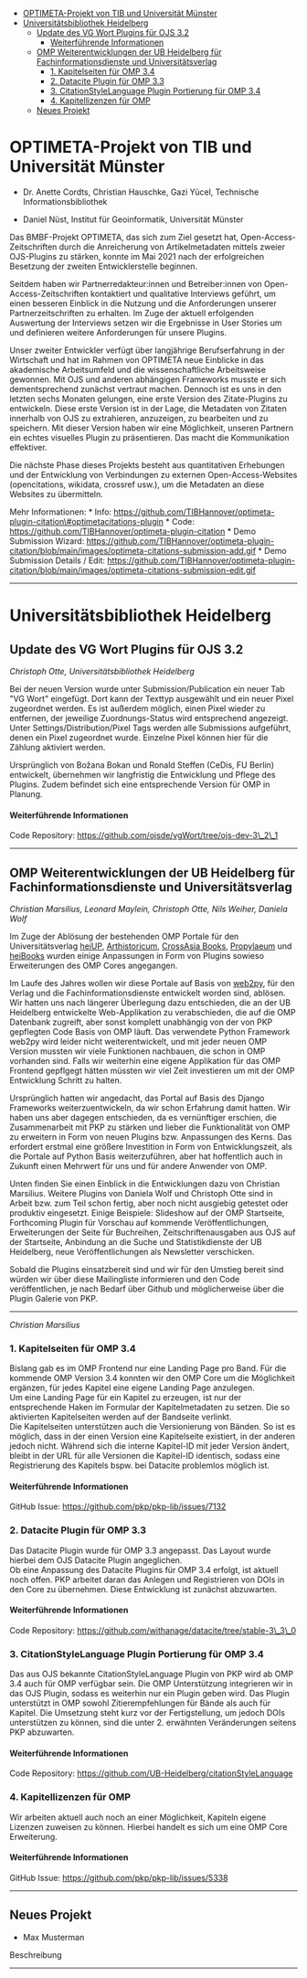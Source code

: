 -   [OPTIMETA-Projekt von TIB und Universität
    Münster](#optimeta-projekt-von-tib-und-universität-münster)
-   [Universitätsbibliothek
    Heidelberg](#universitätsbibliothek-heidelberg)
    -   [Update des VG Wort Plugins für OJS
        3.2](#update-des-vg-wort-plugins-für-ojs-3.2)
        -   [Weiterführende
            Informationen](#weiterführende-informationen)
    -   [OMP Weiterentwicklungen der UB Heidelberg für
        Fachinformationsdienste und
        Universitätsverlag](#omp-weiterentwicklungen-der-ub-heidelberg-für-fachinformationsdienste-und-universitätsverlag)
        -   [1. Kapitelseiten für OMP 3.4](#kapitelseiten-für-omp-3.4)
        -   [2. Datacite Plugin für OMP
            3.3](#datacite-plugin-für-omp-3.3)
        -   [3. CitationStyleLanguage Plugin Portierung für OMP
            3.4](#citationstylelanguage-plugin-portierung-für-omp-3.4)
        -   [4. Kapitellizenzen für OMP](#kapitellizenzen-für-omp)
    -   [Neues Projekt](#neues-projekt)

OPTIMETA-Projekt von TIB und Universität Münster
================================================

-   Dr. Anette Cordts, Christian Hauschke, Gazi Yücel, Technische
    Informationsbibliothek

-   Daniel Nüst, Institut für Geoinformatik, Universität Münster

Das BMBF-Projekt OPTIMETA, das sich zum Ziel gesetzt hat,
Open-Access-Zeitschriften durch die Anreicherung von Artikelmetadaten
mittels zweier OJS-Plugins zu stärken, konnte im Mai 2021 nach der
erfolgreichen Besetzung der zweiten Entwicklerstelle beginnen.

Seitdem haben wir Partnerredakteur:innen und Betreiber:innen von
Open-Access-Zeitschriften kontaktiert und qualitative Interviews
geführt, um einen besseren Einblick in die Nutzung und die Anforderungen
unserer Partnerzeitschriften zu erhalten. Im Zuge der aktuell
erfolgenden Auswertung der Interviews setzen wir die Ergebnisse in User
Stories um und definieren weitere Anforderungen für unsere Plugins. 

Unser zweiter Entwickler verfügt über langjährige Berufserfahrung in der
Wirtschaft und hat im Rahmen von OPTIMETA neue Einblicke in das
akademische Arbeitsumfeld und die wissenschaftliche Arbeitsweise
gewonnen. Mit OJS und anderen abhängigen Frameworks musste er sich
dementsprechend zunächst vertraut machen. Dennoch ist es uns in den
letzten sechs Monaten gelungen, eine erste Version des Zitate-Plugins zu
entwickeln. Diese erste Version ist in der Lage, die Metadaten von
Zitaten innerhalb von OJS zu extrahieren, anzuzeigen, zu bearbeiten und
zu speichern. Mit dieser Version haben wir eine Möglichkeit, unseren
Partnern ein echtes visuelles Plugin zu präsentieren. Das macht die
Kommunikation effektiver. 

Die nächste Phase dieses Projekts besteht aus quantitativen Erhebungen
und der Entwicklung von Verbindungen zu externen Open-Access-Websites
(opencitations, wikidata, crossref usw.), um die Metadaten an diese
Websites zu übermitteln. 

Mehr Informationen: \* Info:
https://github.com/TIBHannover/optimeta-plugin-citation\#optimetacitations-plugin
\* Code: https://github.com/TIBHannover/optimeta-plugin-citation \* Demo
Submission Wizard:
https://github.com/TIBHannover/optimeta-plugin-citation/blob/main/images/optimeta-citations-submission-add.gif
\* Demo Submission Details / Edit:
https://github.com/TIBHannover/optimeta-plugin-citation/blob/main/images/optimeta-citations-submission-edit.gif

------------------------------------------------------------------------

Universitätsbibliothek Heidelberg
=================================

Update des VG Wort Plugins für OJS 3.2
--------------------------------------

*Christoph Otte, Universitätsbibliothek Heidelberg*

Bei der neuen Version wurde unter Submission/Publication ein neuer Tab
"VG Wort" eingefügt. Dort kann der Texttyp ausgewählt und ein neuer
Pixel zugeordnet werden. Es ist außerdem möglich, einen Pixel wieder zu
entfernen, der jeweilige Zuordnungs-Status wird entsprechend angezeigt.
Unter Settings/Distribution/Pixel Tags werden alle Submissions
aufgeführt, denen ein Pixel zugeordnet wurde. Einzelne Pixel können hier
für die Zählung aktiviert werden.

Ursprünglich von Božana Bokan und Ronald Steffen (CeDis, FU Berlin)
entwickelt, übernehmen wir langfristig die Entwicklung und Pflege des
Plugins. Zudem befindet sich eine entsprechende Version für OMP in
Planung.

#### Weiterführende Informationen

Code Repository: https://github.com/ojsde/vgWort/tree/ojs-dev-3\_2\_1

------------------------------------------------------------------------

OMP Weiterentwicklungen der UB Heidelberg für Fachinformationsdienste und Universitätsverlag
--------------------------------------------------------------------------------------------

*Christian Marsilius, Leonard Maylein, Christoph Otte, Nils Weiher,
Daniela Wolf*

Im Zuge der Ablösung der bestehenden OMP Portale für den
Universitätsverlag [heiUP](https://heiup.uni-heidelberg.de),
[Arthistoricum](https://books.ub.uni-heidelberg.de/arthistoricum),
[CrossAsia Books](https://crossasia-books.ub.uni-heidelberg.de/),
[Propylaeum](https://books.ub.uni-heidelberg.de/propylaeum) und
[heiBooks](https://books.ub.uni-heidelberg.de/heibooks) wurden einige
Anpassungen in Form von Plugins sowieso Erweiterungen des OMP Cores
angegangen.

Im Laufe des Jahres wollen wir diese Portale auf Basis von
[web2py](https://github.com/UB-Heidelberg/UBHD-OMPPortal), für den
Verlag und die Fachinformationsdienste entwickelt worden sind, ablösen.
Wir hatten uns nach längerer Überlegung dazu entschieden, die an der UB
Heidelberg entwickelte Web-Applikation zu verabschieden, die auf die OMP
Datenbank zugreift, aber sonst komplett unabhängig von der von PKP
gepflegten Code Basis von OMP läuft. Das verwendete Python Framework
web2py wird leider nicht weiterentwickelt, und mit jeder neuen OMP
Version mussten wir viele Funktionen nachbauen, die schon in OMP
vorhanden sind. Falls wir weiterhin eine eigene Applikation für das OMP
Frontend gepflgegt hätten müssten wir viel Zeit investieren um mit der
OMP Entwicklung Schritt zu halten.

Ursprünglich hatten wir angedacht, das Portal auf Basis des Django
Frameworks weiterzuentwickeln, da wir schon Erfahrung damit hatten. Wir
haben uns aber dagegen entschieden, da es vernünftiger erschien, die
Zusammenarbeit mit PKP zu stärken und lieber die Funktionalität von OMP
zu erweitern in Form von neuen Plugins bzw. Anpassungen des Kerns. Das
erfordert erstmal eine größere Investition in Form von Entwicklungszeit,
als die Portale auf Python Basis weiterzuführen, aber hat hoffentlich
auch in Zukunft einen Mehrwert für uns und für andere Anwender von OMP.

Unten finden Sie einen Einblick in die Entwicklungen dazu von Christian
Marsilius. Weitere Plugins von Daniela Wolf und Christoph Otte sind in
Arbeit bzw. zum Teil schon fertig, aber noch nicht ausgiebig getestet
oder produktiv eingesetzt. Einige Beispiele: Slideshow auf der OMP
Startseite, Forthcoming Plugin für Vorschau auf kommende
Veröffentlichungen, Erweiterungen der Seite für Buchreihen,
Zeitschriftenausgaben aus OJS auf der Startseite, Anbindung an die Suche
und Statistikdienste der UB Heidelberg, neue Veröffentlichungen als
Newsletter verschicken.

Sobald die Plugins einsatzbereit sind und wir für den Umstieg bereit
sind würden wir über diese Mailingliste informieren und den Code
veröffentlichen, je nach Bedarf über Github und möglicherweise über die
Plugin Galerie von PKP.

------------------------------------------------------------------------

*Christian Marsilius*

### 1. Kapitelseiten für OMP 3.4

Bislang gab es im OMP Frontend nur eine Landing Page pro Band. Für die
kommende OMP Version 3.4 konnten wir den OMP Core um die Möglichkeit
ergänzen, für jedes Kapitel eine eigene Landing Page anzulegen.\
Um eine Landing Page für ein Kapitel zu erzeugen, ist nur der
entsprechende Haken im Formular der Kapitelmetadaten zu setzen. Die so
aktivierten Kapitelseiten werden auf der Bandseite verlinkt.\
Die Kapitelseiten unterstützen auch die Versionierung von Bänden. So ist
es möglich, dass in der einen Version eine Kapitelseite existiert, in
der anderen jedoch nicht. Während sich die interne Kapitel-ID mit jeder
Version ändert, bleibt in der URL für alle Versionen die Kapitel-ID
identisch, sodass eine Registrierung des Kapitels bspw. bei Datacite
problemlos möglich ist.

#### Weiterführende Informationen

GitHub Issue: https://github.com/pkp/pkp-lib/issues/7132

### 2. Datacite Plugin für OMP 3.3

Das Datacite Plugin wurde für OMP 3.3 angepasst. Das Layout wurde
hierbei dem OJS Datacite Plugin angeglichen.\
Ob eine Anpassung des Datacite Plugins für OMP 3.4 erfolgt, ist aktuell
noch offen. PKP arbeitet daran das Anlegen und Registrieren von DOIs in
den Core zu übernehmen. Diese Entwicklung ist zunächst abzuwarten.

#### Weiterführende Informationen

Code Repository:
https://github.com/withanage/datacite/tree/stable-3\_3\_0

### 3. CitationStyleLanguage Plugin Portierung für OMP 3.4

Das aus OJS bekannte CitationStyleLanguage Plugin von PKP wird ab OMP
3.4 auch für OMP verfügbar sein. Die OMP Unterstützung integrieren wir
in das OJS Plugin, sodass es weiterhin nur ein Plugin geben wird. Das
Plugin unterstützt in OMP sowohl Zitierempfehlungen für Bände als auch
für Kapitel. Die Umsetzung steht kurz vor der Fertigstellung, um jedoch
DOIs unterstützen zu können, sind die unter 2. erwähnten Veränderungen
seitens PKP abzuwarten.

#### Weiterführende Informationen

Code Repository: https://github.com/UB-Heidelberg/citationStyleLanguage

### 4. Kapitellizenzen für OMP

Wir arbeiten aktuell auch noch an einer Möglichkeit, Kapiteln eigene
Lizenzen zuweisen zu können. Hierbei handelt es sich um eine OMP Core
Erweiterung.

#### Weiterführende Informationen

GitHub Issue: https://github.com/pkp/pkp-lib/issues/5338

------------------------------------------------------------------------

Neues Projekt
-------------

-   Max Musterman

Beschreibung

------------------------------------------------------------------------
